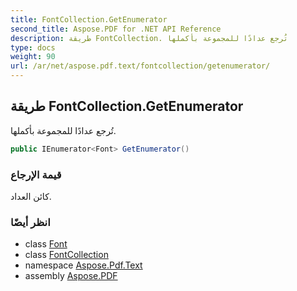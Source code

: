 ```yaml
---
title: FontCollection.GetEnumerator
second_title: Aspose.PDF for .NET API Reference
description: طريقة FontCollection. تُرجع عدادًا للمجموعة بأكملها
type: docs
weight: 90
url: /ar/net/aspose.pdf.text/fontcollection/getenumerator/
---
```

## طريقة FontCollection.GetEnumerator

تُرجع عدادًا للمجموعة بأكملها.

```csharp
public IEnumerator<Font> GetEnumerator()
```

### قيمة الإرجاع

كائن العداد.

### انظر أيضًا

* class [Font](../../font/)
* class [FontCollection](../)
* namespace [Aspose.Pdf.Text](../../../aspose.pdf.text/)
* assembly [Aspose.PDF](../../../)